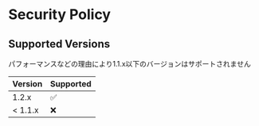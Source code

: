 # Security Policy

## Supported Versions

パフォーマンスなどの理由により1.1.x以下のバージョンはサポートされません

| Version | Supported          |
| ------- | ------------------ |
| 1.2.x   | :white_check_mark: |
| < 1.1.x | :x:                |